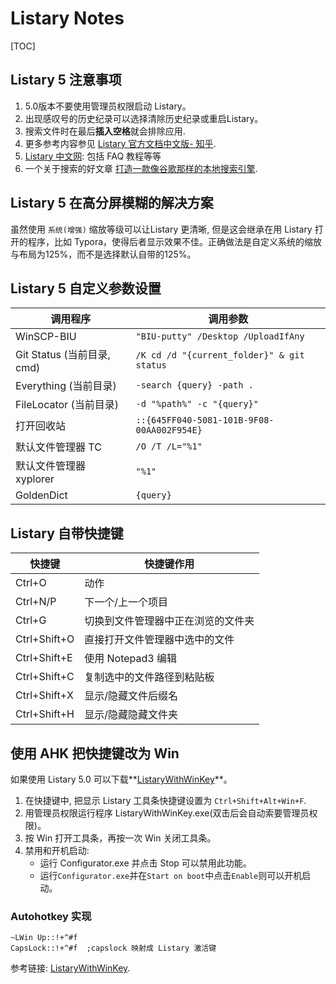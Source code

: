 Listary Notes
===

[TOC]

## Listary 5 注意事项

1. 5.0版本不要使用管理员权限启动 Listary。
2. 出现感叹号的历史纪录可以选择清除历史纪录或重启Listary。
3. 搜索文件时在最后**插入空格**就会排除应用.
4. 更多参考内容参见 [Listary 官方文档中文版- 知乎](https://zhuanlan.zhihu.com/p/24897629).
5. [Listary 中文网](https://www.listarypro.com/): 包括 FAQ 教程等等
6. 一个关于搜索的好文章 [打造一款像谷歌那样的本地搜索引擎]( https://www.runningcheese.com/local-search ).




## Listary 5 在高分屏模糊的解决方案

虽然使用 `系统(增强)` 缩放等级可以让Listary 更清晰, 但是这会继承在用 Listary 打开的程序，比如 Typora，使得后者显示效果不佳。正确做法是自定义系统的缩放与布局为125%，而不是选择默认自带的125%。

## Listary 5 自定义参数设置

| 调用程序                   | 调用参数                                   |
| -------------------------- | ------------------------------------------ |
| WinSCP-BIU                 | `"BIU-putty" /Desktop /UploadIfAny`        |
| Git Status (当前目录, cmd) | `/K cd /d "{current_folder}" & git status` |
| Everything (当前目录)      | `-search {query} -path . `                 |
| FileLocator (当前目录)     | `-d "%path%" -c "{query}"`                 |
| 打开回收站                 | `::{645FF040-5081-101B-9F08-00AA002F954E}` |
| 默认文件管理器 TC          | `/O /T /L="%1"`                            |
| 默认文件管理器 xyplorer    | `"%1"`                                     |
| GoldenDict                 | `{query}`                                  |





## Listary 自带快捷键

| 快捷键       | 快捷键作用                         |
| ------------ | ---------------------------------- |
| Ctrl+O       | 动作                               |
| Ctrl+N/P     | 下一个/上一个项目                  |
| Ctrl+G       | 切换到文件管理器中正在浏览的文件夹 |
| Ctrl+Shift+O | 直接打开文件管理器中选中的文件     |
| Ctrl+Shift+E | 使用 Notepad3 编辑                 |
| Ctrl+Shift+C | 复制选中的文件路径到粘贴板         |
| Ctrl+Shift+X | 显示/隐藏文件后缀名                |
| Ctrl+Shift+H | 显示/隐藏隐藏文件夹                |



## 使用 AHK 把快捷键改为 Win

如果使用 Listary 5.0 可以下载**[ListaryWithWinKey](https://github.com/KevinWang15/ListaryWithWinKey)**。

1. 在快捷键中, 把显示 Listary 工具条快捷键设置为 `Ctrl+Shift+Alt+Win+F`.
2. 用管理员权限运行程序 ListaryWithWinKey.exe(双击后会自动索要管理员权限)。
3. 按 Win 打开工具条，再按一次 Win 关闭工具条。
4. 禁用和开机启动: 
	- 运行 Configurator.exe 并点击 Stop 可以禁用此功能。
	- 运行`Configurator.exe`并在`Start on boot`中点击`Enable`则可以开机启动。



### Autohotkey 实现

```
~LWin Up::!+^#f
CapsLock::!+^#f  ;capslock 映射成 Listary 激活键
```

参考链接: [ListaryWithWinKey](https://github.com/KevinWang15/ListaryWithWinKey/blob/master/auto_hot_key_solution.ahk).


